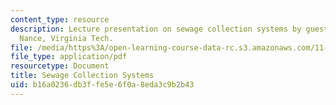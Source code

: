 ```yaml
---
content_type: resource
description: Lecture presentation on sewage collection systems by guest lecturer Earthea
  Nance, Virginia Tech.
file: /media/https%3A/open-learning-course-data-rc.s3.amazonaws.com/11-479j-water-and-sanitation-infrastructure-in-developing-countries-spring-2007/b16a0236db3ffe5e6f0a8eda3c9b2b43_lect9.pdf
file_type: application/pdf
resourcetype: Document
title: Sewage Collection Systems
uid: b16a0236-db3f-fe5e-6f0a-8eda3c9b2b43
---
```

